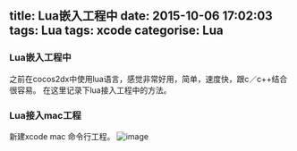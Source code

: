 title: Lua嵌入工程中
date: 2015-10-06 17:02:03
tags: Lua
tags: xcode
categorise: Lua 
---

### Lua嵌入工程中

之前在cocos2dx中使用lua语言，感觉非常好用，简单，速度快，跟c／c++结合很容易。
在这里记录下lua接入工程中的方法。

### Lua接入mac工程

新建xcode mac 命令行工程。
![image](/uploads/lua_lib_1.png)